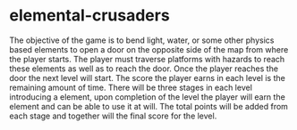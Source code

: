 # elemental-crusaders
The objective of the game is to bend light, water, or some other physics based elements to open a door on the opposite side of the map from where the player starts. The player must traverse platforms with hazards to reach these elements as well as to reach the door. Once the player reaches the door the next level will start. The score the player earns in each level is the remaining amount of time. There will be three stages in each level introducing a element, upon completion of the level the player will earn the element and can be able to use it at will. The total points will be added from each stage and together will the final score for the level.
